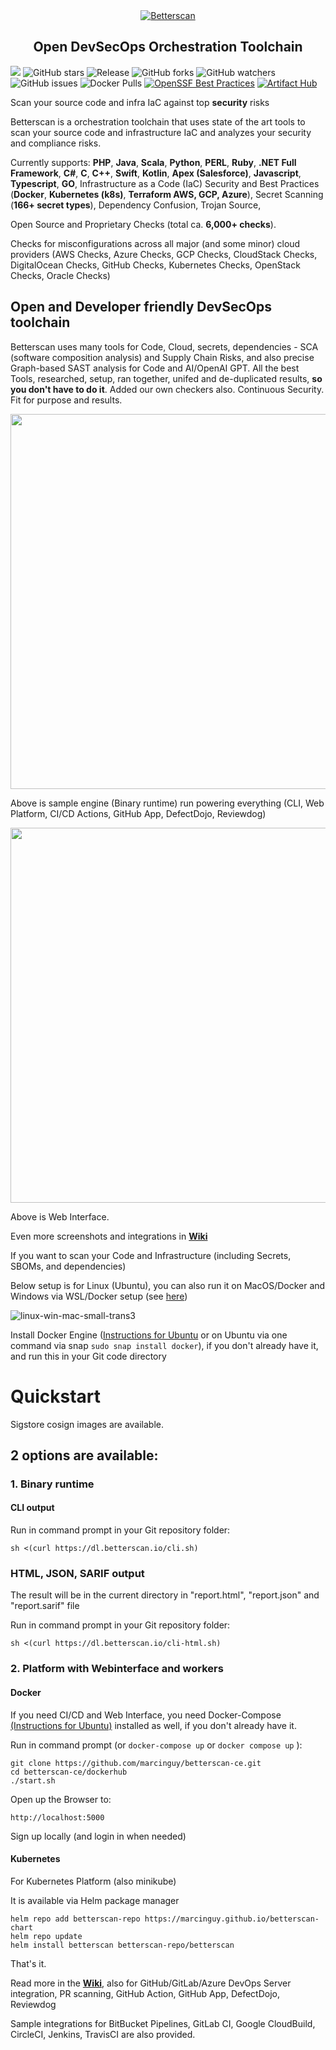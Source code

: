 <div align="center">
  <a href="https://github.com/marcinguy/betterscan-ce">
    <img alt="Betterscan" src="https://uploads-ssl.webflow.com/6339e3b81867539b5fe2498d/633a1643dcb06d3029867161_g4.svg">
  </a>
</div>

<h2 align="center">
  Open DevSecOps Orchestration Toolchain
</h2>

[<img src="https://img.shields.io/discord/953265912302141460?label=Discord%20Chat">](https://discord.gg/3pvz7Tx9Zz) ![GitHub stars](https://badgen.net/github/stars/marcinguy/scanmycode-ce)
![Release](https://img.shields.io/github/v/release/marcinguy/betterscan-ce?sort=semver)
![GitHub forks](https://badgen.net/github/forks/marcinguy/scanmycode-ce)
![GitHub watchers](https://badgen.net/github/watchers/marcinguy/scanmycode-ce)
![GitHub issues](https://badgen.net/github/issues/marcinguy/scanmycode-ce)
![Docker Pulls](https://badgen.net/docker/pulls/scanmycode/scanmycode3-ce?icon=docker&label=pulls)
[![OpenSSF Best Practices](https://bestpractices.coreinfrastructure.org/projects/6958/badge)](https://bestpractices.coreinfrastructure.org/projects/6958)
[![Artifact Hub](https://img.shields.io/endpoint?url=https://artifacthub.io/badge/repository/betterscan)](https://artifacthub.io/packages/search?repo=betterscan)


Scan your source code and infra IaC against top **security** risks

Betterscan is a orchestration toolchain that uses state of the art tools to scan your source code and infrastructure IaC and analyzes your security and compliance risks.

Currently supports: **PHP**, **Java**, **Scala**, **Python**, **PERL**, **Ruby**, **.NET Full Framework**, **C#**, **C**, **C++**, **Swift**, **Kotlin**, **Apex (Salesforce)**, **Javascript**, **Typescript**, **GO**, Infrastructure as a Code (IaC) Security and Best Practices (**Docker**, **Kubernetes (k8s)**, **Terraform AWS, GCP, Azure**), Secret Scanning (**166+ secret types**), Dependency Confusion, Trojan Source, 

Open Source and Proprietary Checks (total ca. **6,000+ checks**). 

Checks for misconfigurations across all major (and some minor) cloud providers (AWS Checks, Azure Checks, GCP Checks, CloudStack Checks, DigitalOcean Checks, GitHub Checks, Kubernetes Checks, OpenStack Checks, Oracle Checks)


## Open and Developer friendly DevSecOps toolchain

Betterscan uses many tools for Code, Cloud, secrets, dependencies - SCA (software composition analysis) and Supply Chain Risks, and also precise Graph-based SAST analysis for Code and AI/OpenAI GPT. All the best Tools, researched, setup, ran together, unifed and de-duplicated results, **so you don't have to do it**. Added our own checkers also. Continuous Security. Fit for purpose and results.

<p align="center">
  <img width="600" src="https://uploads-ssl.webflow.com/6339e3b81867539b5fe2498d/659fdb0bc81d97288ac27868_betterscan.svg">
</p>

Above is sample engine (Binary runtime) run powering everything (CLI, Web Platform, CI/CD Actions, GitHub App, DefectDojo, Reviewdog)


<p align="center">
  <img width="600" src="https://assets-global.website-files.com/6339e3b81867539b5fe2498d/6339e4ff689e383aa9acb1f9_mainscreen-p-800.png">
</p>

Above is Web Interface.

Even more screenshots and integrations in **[Wiki](https://github.com/marcinguy/betterscan-ce/wiki)**


If you want to scan your Code and Infrastructure (including Secrets, SBOMs, and dependencies)

Below setup is for Linux (Ubuntu), you can also run it on MacOS/Docker and Windows via WSL/Docker setup (see [here](https://github.com/marcinguy/betterscan-ce#platforms--oses))


![linux-win-mac-small-trans3](https://user-images.githubusercontent.com/20355405/228216738-b0551f1b-c99a-410e-b645-df796f0e3f59.png)





Install  Docker Engine ([Instructions for Ubuntu](https://docs.docker.com/engine/install/ubuntu/) or on Ubuntu via one command via snap `sudo snap install docker`), if you don't already have it, and run this in your Git code directory




# Quickstart

Sigstore cosign images are available.


## **2 options** are available:

### 1. Binary runtime

#### CLI output

Run in command prompt in your Git repository folder:

`sh <(curl https://dl.betterscan.io/cli.sh)`

### HTML, JSON, SARIF output

The result will be in the current directory in "report.html", "report.json" and "report.sarif" file

Run in command prompt in your Git repository folder:
  
`sh <(curl https://dl.betterscan.io/cli-html.sh)`

### 2. Platform with Webinterface and workers

#### Docker

If you need CI/CD and Web Interface, you need Docker-Compose [(Instructions for Ubuntu)](https://docs.docker.com/compose/install/) installed as well, if you don't already have it.

Run in command prompt (or ```docker-compose up``` or ```docker compose up``` ):

```
git clone https://github.com/marcinguy/betterscan-ce.git
cd betterscan-ce/dockerhub
./start.sh
```


Open up the Browser to:

`http://localhost:5000`

Sign up locally (and login in when needed)

#### Kubernetes

For Kubernetes Platform (also minikube)

It is available via Helm package manager

```
helm repo add betterscan-repo https://marcinguy.github.io/betterscan-chart
helm repo update
helm install betterscan betterscan-repo/betterscan
```


That's it.

Read more in the **[Wiki](https://github.com/marcinguy/betterscan-ce/wiki)**, also for GitHub/GitLab/Azure DevOps Server integration, PR scanning, GitHub Action, GitHub App, DefectDojo, Reviewdog

Sample integrations for BitBucket Pipelines, GitLab CI, Google CloudBuild, CircleCI, Jenkins, TravisCI are also provided.
